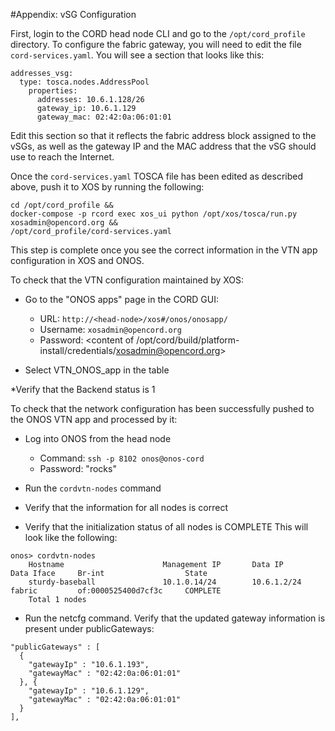 #Appendix:  vSG Configuration

First, login to the CORD head node CLI and go to the `/opt/cord_profile` directory. To configure the fabric gateway, you will need to edit the file `cord-services.yaml`. You will see a section that looks like this:

```
addresses_vsg:
  type: tosca.nodes.AddressPool 
    properties:
      addresses: 10.6.1.128/26 
      gateway_ip: 10.6.1.129 
      gateway_mac: 02:42:0a:06:01:01 
```

Edit this section so that it reflects the fabric address block assigned to the vSGs, as well as the gateway IP and the MAC address that the vSG should use to reach the Internet. 

Once the `cord-services.yaml` TOSCA file has been edited as described above, push it to XOS by running the following:

```
cd /opt/cord_profile &&
docker-compose -p rcord exec xos_ui python /opt/xos/tosca/run.py xosadmin@opencord.org &&
/opt/cord_profile/cord-services.yaml 
```

This step is complete once you see the correct information in the VTN app configuration in XOS and ONOS. 

To check that the VTN configuration maintained by XOS:

* Go to the "ONOS apps" page in the CORD GUI:
   * URL: `http://<head-node>/xos#/onos/onosapp/`
   * Username: `xosadmin@opencord.org`
   * Password: <content of /opt/cord/build/platform-install/credentials/xosadmin@opencord.org>
   
* Select VTN_ONOS_app in the table 

*Verify that the Backend status is 1 

To check that the network configuration has been successfully pushed to the ONOS VTN app and processed by it:

* Log into ONOS from the head node 
    * Command: `ssh -p 8102 onos@onos-cord`
    * Password: "rocks"

* Run the `cordvtn-nodes` command 

* Verify that the information for all nodes is correct 

* Verify that the initialization status of all nodes is COMPLETE This will look like the following:

```
onos> cordvtn-nodes 
	Hostname                      Management IP       Data IP             Data Iface     Br-int                  State 
	sturdy-baseball               10.1.0.14/24        10.6.1.2/24         fabric         of:0000525400d7cf3c     COMPLETE 
	Total 1 nodes 
```

* Run the netcfg command. Verify that the updated gateway information is present under publicGateways:

```
"publicGateways" : [
  {
    "gatewayIp" : "10.6.1.193",
    "gatewayMac" : "02:42:0a:06:01:01"
  }, {
    "gatewayIp" : "10.6.1.129",
    "gatewayMac" : "02:42:0a:06:01:01"
  }
],
```
